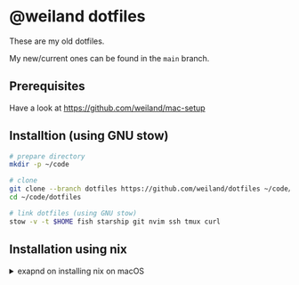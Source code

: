 # @weiland dotfiles

These are my old dotfiles.

My new/current ones can be found in the `main` branch.

## Prerequisites

Have a look at https://github.com/weiland/mac-setup

## Installtion (using GNU stow)

```bash
# prepare directory
mkdir -p ~/code

# clone
git clone --branch dotfiles https://github.com/weiland/dotfiles ~/code/dotfiles
cd ~/code/dotfiles

# link dotfiles (using GNU stow)
stow -v -t $HOME fish starship git nvim ssh tmux curl
```


## Installation using nix

<details>
<summary>exapnd on installing nix on macOS</summary>

Install Nix:

```bash
sh <(curl -L https://nixos.org/nix/install)
```

Add nixos unstable channel:

```sh
nix-channel --add https://nixos.org/channels/nixpkgs-unstable
nix-channel --update
```

Also add home-manager:

```command
nix-channel --add https://github.com/nix-community/home-manager/archive/master.tar.gz home-manager
nix-channel --update
```

Backup `nix.conf`:

```command
mv /etc/nix/nix.conf /etc/nix/nix.conf.before_nixdarwin
```

Install homebrew (for nix-darwin) in non-fish shell:

```command
/bin/bash -c "$(curl -fsSL https://raw.githubusercontent.com/Homebrew/install/HEAD/install.sh)"
```

Install _nix-darwin_ (https://github.com/LnL7/nix-darwin):

```command
nix-build https://github.com/LnL7/nix-darwin/archive/master.tar.gz -A installer

./result/bin/darwin-installer
```

Then, open a new shell window.

Since we are using a different location for the nix-darwin config, we can remove the `~/.nixpkgs/` directory (with it's `darwin-configuration.nix` file).

Now, clone nix dotfiles:

```command
git clone https://github.com/weiland/dotfiles.git ~/.config/nixpkgs
```

And cd into `~/.config/nixpgs`.


Now, verify configurations at `darwin-configuration.nix` and build the system:

```command
darwin-rebuild switch -I darwin-config=~/.config/nixpkgs/darwin-configuration.nix
```

Open a new shell window.

We can verify that the config is found via

    $ echo $NIX_PATH

The darwin-configuration.nix should be in the `~/.config/nixpkgs/` directory.

</details>